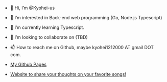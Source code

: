 - 👋 Hi, I’m @Kyohei-us
- 👀 I’m interested in Back-end web programming (Go, Node.js Typescript)
- 🌱 I’m currently learning Typescript.
- 💞️ I’m looking to collaborate on (TBD)
- 📫 How to reach me on Github, maybe kyohei1212000 AT gmail DOT com.
- [My Github Pages](https://kyohei-us.github.io) 

- [Website to share your thoughts on your favorite songs!](https://kyokusharego.herokuapp.com)

<!---
Kyohei-us/Kyohei-us is a ✨ special ✨ repository because its `README.md` (this file) appears on your GitHub profile.
You can click the Preview link to take a look at your changes.
--->
